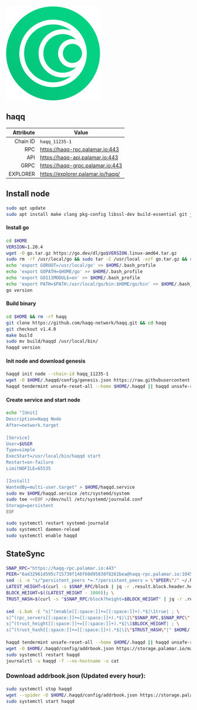 ![Logo](https://raw.githubusercontent.com/Pa1amar/mainnets/main/haqq/haqq-logo2.png)
## haqq
| Attribute | Value |
|----------:|-------|
| Chain ID         | `haqq_11235-1` |
| RPC  | https://haqq-rpc.palamar.io:443 |
| API  | https://haqq-api.palamar.io:443 |
| GRPC | https://haqq-grpc.palamar.io:443 |
| EXPLORER | https://explorer.palamar.io/haqq/ |

## Install node
```bash
sudo apt update
sudo apt install make clang pkg-config libssl-dev build-essential git jq -y
```
#### Install go
```bash
cd $HOME
VERSION=1.20.4
wget -O go.tar.gz https://go.dev/dl/go$VERSION.linux-amd64.tar.gz
sudo rm -rf /usr/local/go && sudo tar -C /usr/local -xzf go.tar.gz && rm go.tar.gz
echo 'export GOROOT=/usr/local/go' >> $HOME/.bash_profile
echo 'export GOPATH=$HOME/go' >> $HOME/.bash_profile
echo 'export GO111MODULE=on' >> $HOME/.bash_profile
echo 'export PATH=$PATH:/usr/local/go/bin:$HOME/go/bin' >> $HOME/.bash_profile && . $HOME/.bash_profile
go version
```
#### Build binary
```bash
cd $HOME && rm -rf haqq
git clone https://github.com/haqq-network/haqq.git && cd haqq
git checkout v1.4.0
make build
sudo mv build/haqqd /usr/local/bin/
haqqd version
```
#### Init node and download genesis
```bash
haqqd init node --chain-id haqq_11235-1
wget -O $HOME/.haqqd/config/genesis.json https://raw.githubusercontent.com/Pa1amar/mainnets/main/haqq/genesis.json
haqqd tendermint unsafe-reset-all --home $HOME/.haqqd || haqqd unsafe-reset-all
```
#### Create service and start node
```bash
echo "[Unit]
Description=Haqq Node
After=network.target

[Service]
User=$USER
Type=simple
ExecStart=/usr/local/bin/haqqd start
Restart=on-failure
LimitNOFILE=65535

[Install]
WantedBy=multi-user.target" > $HOME/haqqd.service
sudo mv $HOME/haqqd.service /etc/systemd/system
sudo tee <<EOF >/dev/null /etc/systemd/journald.conf
Storage=persistent
EOF
```
```bash
sudo systemctl restart systemd-journald
sudo systemctl daemon-reload
sudo systemctl enable haqqd
```
## StateSync
```bash
SNAP_RPC="https://haqq-rpc.palamar.io:443"
PEER="6ad32961d595c715739f146f60d95830f8261bea@haqq-rpc.palamar.io:10456"
sed -i -e "s/^persistent_peers *=.*/persistent_peers = \"$PEER\"/" ~/.haqqd/config/config.toml
LATEST_HEIGHT=$(curl -s $SNAP_RPC/block | jq -r .result.block.header.height); \
BLOCK_HEIGHT=$((LATEST_HEIGHT - 1000)); \
TRUST_HASH=$(curl -s "$SNAP_RPC/block?height=$BLOCK_HEIGHT" | jq -r .result.block_id.hash)

sed -i.bak -E "s|^(enable[[:space:]]+=[[:space:]]+).*$|\1true| ; \
s|^(rpc_servers[[:space:]]+=[[:space:]]+).*$|\1\"$SNAP_RPC,$SNAP_RPC\"| ; \
s|^(trust_height[[:space:]]+=[[:space:]]+).*$|\1$BLOCK_HEIGHT| ; \
s|^(trust_hash[[:space:]]+=[[:space:]]+).*$|\1\"$TRUST_HASH\"|" $HOME/.haqqd/config/config.toml

haqqd tendermint unsafe-reset-all --home $HOME/.haqqd || haqqd unsafe-reset-all
wget -O $HOME/.haqqd/config/addrbook.json https://storage.palamar.io/mainnet/haqq/addrbook.json
sudo systemctl restart haqqd 
journalctl -u haqqd -f --no-hostname -o cat
```
### Download addrbook.json (Updated every hour):
```bash
sudo systemctl stop haqqd
wget --spider -O $HOME/.haqqd/config/addrbook.json https://storage.palamar.io/mainnet/haqq/addrbook.json
sudo systemctl start haqqd
```
